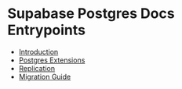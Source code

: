 # Supabase Postgres Docs Entrypoints

- [Introduction](https://supabase.com/docs/guides/database)
- [Postgres Extensions](https://supabase.com/docs/guides/database/extensions)
- [Replication](https://supabase.com/docs/guides/database/replication)
- [Migration Guide](https://supabase.com/docs/guides/database/api) 